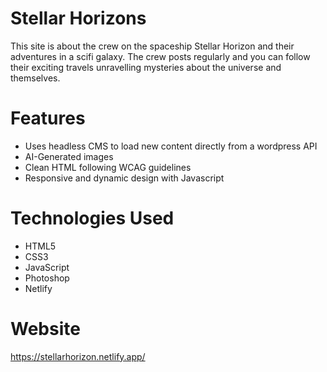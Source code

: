 # Stellar Horizons

This site is about the crew on the spaceship Stellar Horizon and their adventures in a scifi galaxy. The crew posts regularly and you can follow their exciting travels unravelling mysteries about the universe and themselves.

# Features

- Uses headless CMS to load new content directly from a wordpress API
- AI-Generated images
- Clean HTML following WCAG guidelines
- Responsive and dynamic design with Javascript

# Technologies Used

- HTML5
- CSS3
- JavaScript
- Photoshop
- Netlify

# Website

https://stellarhorizon.netlify.app/
